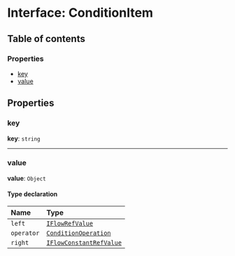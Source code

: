 # Interface: ConditionItem

## Table of contents

### Properties

* [key](/en/auto-docs/interface/interfaces/ConditionItem.md#key)
* [value](/en/auto-docs/interface/interfaces/ConditionItem.md#value)

## Properties

### key

**key**: `string`

***

### value

**value**: `Object`

#### Type declaration

| Name | Type |
| :------ | :------ |
| `left` | [`IFlowRefValue`](/en/auto-docs/interface/interfaces/IFlowRefValue.md) |
| `operator` | [`ConditionOperation`](/en/auto-docs/interface/enums/ConditionOperation.md) |
| `right` | [`IFlowConstantRefValue`](/en/auto-docs/interface/types/IFlowConstantRefValue.md) |

